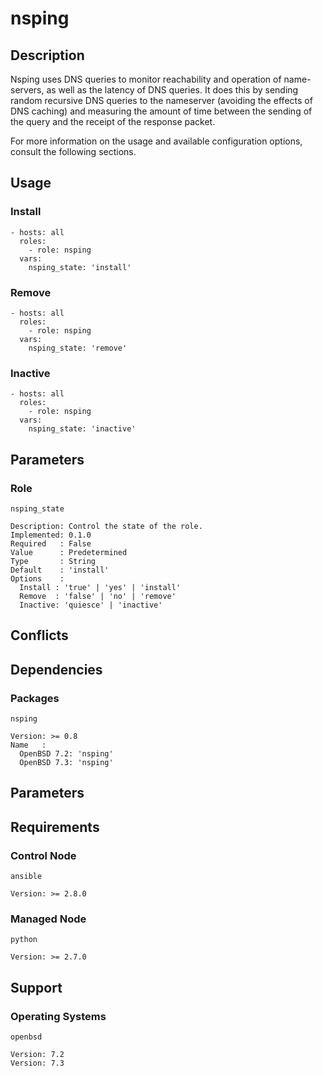 # nsping

## Description

Nsping uses DNS queries to monitor reachability and operation of name-servers,
as well as the latency of DNS queries. It does this by sending random recursive
DNS queries to the nameserver (avoiding the effects of DNS caching) and
measuring the amount of time between the sending of the query and the receipt
of the response packet.

For more information on the usage and available configuration options,
consult the following sections.

## Usage

### Install

```
- hosts: all
  roles:
    - role: nsping
  vars:
    nsping_state: 'install'
```

### Remove

```
- hosts: all
  roles:
    - role: nsping
  vars:
    nsping_state: 'remove'
```

### Inactive

```
- hosts: all
  roles:
    - role: nsping
  vars:
    nsping_state: 'inactive'
```

## Parameters

### Role

`nsping_state`

    Description: Control the state of the role.
    Implemented: 0.1.0
    Required   : False
    Value      : Predetermined
    Type       : String
    Default    : 'install'
    Options    :
      Install : 'true' | 'yes' | 'install'
      Remove  : 'false' | 'no' | 'remove'
      Inactive: 'quiesce' | 'inactive'

## Conflicts

## Dependencies

### Packages

`nsping`

    Version: >= 0.8
    Name   :
      OpenBSD 7.2: 'nsping'
      OpenBSD 7.3: 'nsping'

## Parameters

## Requirements

### Control Node

`ansible`

    Version: >= 2.8.0

### Managed Node

`python`

    Version: >= 2.7.0

## Support

### Operating Systems

`openbsd`

    Version: 7.2
    Version: 7.3
